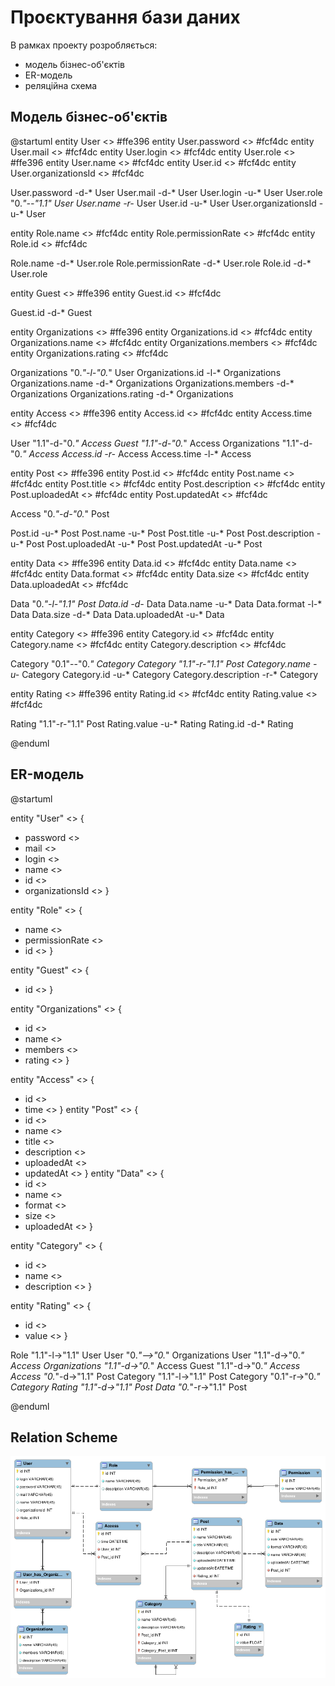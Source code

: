 # Проєктування бази даних

В рамках проекту розробляється: 
- модель бізнес-об'єктів 
- ER-модель
- реляційна схема

## Модель бізнес-об'єктів

@startuml
entity User <<ENTITY>> #ffe396
entity User.password <<TEXT>> #fcf4dc
entity User.mail <<TEXT>> #fcf4dc
entity User.login <<TEXT>> #fcf4dc
entity User.role <<ENTITY>> #ffe396
entity User.name <<TEXT>> #fcf4dc
entity User.id <<NUMBER>> #fcf4dc
entity User.organizationsId <<NUMBER>> #fcf4dc

User.password -d-* User
User.mail -d-* User
User.login -u-* User
User.role "0.*"--"1.1" User
User.name -r-* User
User.id -u-* User
User.organizationsId -u-* User

entity Role.name <<TEXT>> #fcf4dc
entity Role.permissionRate <<NUMBER>> #fcf4dc
entity Role.id <<NUMBER>> #fcf4dc

Role.name -d-* User.role
Role.permissionRate -d-* User.role
Role.id -d-* User.role

entity Guest <<ENTITY>> #ffe396
entity Guest.id <<NUMBER>> #fcf4dc

Guest.id -d-* Guest

entity Organizations <<ENTITY>> #ffe396
entity Organizations.id <<NUMBER>> #fcf4dc
entity Organizations.name <<TEXT>> #fcf4dc
entity Organizations.members <<TEXT>> #fcf4dc
entity Organizations.rating <<NUMBER>> #fcf4dc

Organizations "0.*"-l-"0.*" User
Organizations.id -l-* Organizations
Organizations.name -d-* Organizations
Organizations.members -d-* Organizations
Organizations.rating -d-* Organizations

entity Access <<ENTITY>> #ffe396
entity Access.id <<NUMBER>> #fcf4dc
entity Access.time <<DATETIME>> #fcf4dc

User "1.1"-d-"0.*" Access
Guest "1.1"-d-"0.*" Access
Organizations "1.1"-d-"0.*" Access
Access.id -r-* Access
Access.time -l-* Access

entity Post <<ENTITY>> #ffe396
entity Post.id <<NUMBER>> #fcf4dc
entity Post.name <<TEXT>> #fcf4dc
entity Post.title <<TEXT>> #fcf4dc
entity Post.description <<TEXT>> #fcf4dc
entity Post.uploadedAt <<DATETIME>> #fcf4dc
entity Post.updatedAt <<DATETIME>> #fcf4dc

Access "0.*"-d-"0.*" Post

Post.id -u-* Post
Post.name -u-* Post
Post.title -u-* Post
Post.description -u-* Post
Post.uploadedAt -u-* Post
Post.updatedAt -u-* Post

entity Data <<ENTITY>> #ffe396
entity Data.id <<NUMBER>> #fcf4dc
entity Data.name <<TEXT>> #fcf4dc
entity Data.format <<TEXT>> #fcf4dc
entity Data.size <<TEXT>> #fcf4dc
entity Data.uploadedAt <<DATETIME>> #fcf4dc

Data "0.*"-l-"1.1" Post
Data.id -d-* Data
Data.name -u-* Data
Data.format -l-* Data
Data.size -d-* Data
Data.uploadedAt -u-* Data

entity Category <<ENTITY>> #ffe396
entity Category.id <<NUMBER>> #fcf4dc
entity Category.name <<TEXT>> #fcf4dc
entity Category.description <<TEXT>> #fcf4dc

Category "0.1"--"0.*" Category
Category "1.1"-r-"1.1" Post
Category.name -u-* Category
Category.id -u-* Category
Category.description -r-* Category

entity Rating <<ENTITY>> #ffe396
entity Rating.id <<NUMBER>> #fcf4dc
entity Rating.value <<NUMBER>> #fcf4dc

Rating "1.1"-r-"1.1" Post
Rating.value -u-* Rating
Rating.id -d-* Rating

@enduml

## ER-модель

@startuml

entity "User" <<ENTITY>>  {
  + password <<TEXT>> 
  + mail <<TEXT>> 
  + login <<TEXT>> 
  + name <<TEXT>> 
  + id <<NUMBER>> 
  + organizationsId <<NUMBER>> 
}

entity "Role" <<ENTITY>>  {
  + name <<TEXT>> 
  + permissionRate <<INT>> 
  + id <<INT>> 
}

entity "Guest" <<ENTITY>>  {
  + id <<INT>> 
}


entity "Organizations" <<ENTITY>>  {
  + id <<INT>> 
  + name <<TEXT>> 
  + members <<TEXT>> 
  + rating <<NUMBER>> 
}

entity "Access" <<ENTITY>>  {
  + id <<INT>> 
  + time <<DATETIME>> 
}
entity "Post" <<ENTITY>>  {
  + id <<INT>> 
  + name <<TEXT>> 
  + title <<TEXT>> 
  + description <<TEXT>> 
  + uploadedAt <<DATETIME>> 
  + updatedAt <<DATETIME>> 
}
entity "Data" <<ENTITY>>  {
  + id <<INT>> 
  + name <<TEXT>> 
  + format <<TEXT>> 
  + size <<TEXT>> 
  + uploadedAt <<DATETIME>> 
}


entity "Category" <<ENTITY>>  {
  + id <<INT>> 
  + name <<TEXT>> 
  + description <<TEXT>> 
}

entity "Rating" <<ENTITY>>  {
  + id <<INT>> 
  + value <<NUMBER>> 
}

Role "1.1"-l->"1.1" User
User "0.*"-->"0.*" Organizations
User "1.1"-d->"0.*" Access
Organizations "1.1"-d->"0.*" Access
Guest "1.1"-d->"0.*" Access
Access "0.*"-d->"1.1" Post
Category "1.1"-l->"1.1" Post
Category "0.1"-r->"0.*" Category
Rating "1.1"-d->"1.1" Post
Data "0.*"-r->"1.1" Post

@enduml

## Relation Scheme

![relation_scheme](./photo/ERR_Diagram.png)
